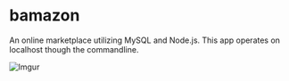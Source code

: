 # bamazon
An online marketplace utilizing MySQL and Node.js. This app operates on localhost though the commandline.

![Imgur](https://i.imgur.com/D1kY6nK.gifv)